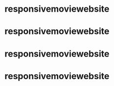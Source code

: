 # responsivemoviewebsite
# responsivemoviewebsite
# responsivemoviewebsite
# responsivemoviewebsite
